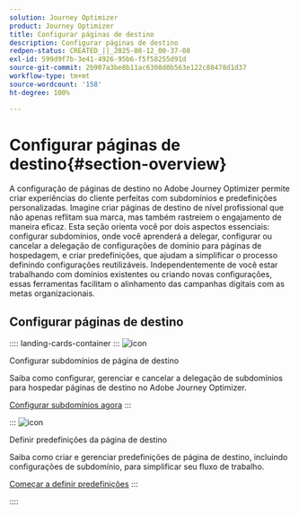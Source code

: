 ```yaml
---
solution: Journey Optimizer
product: Journey Optimizer
title: Configurar páginas de destino
description: Configurar páginas de destino
redpen-status: CREATED_||_2025-08-12_00-37-08
exl-id: 599d9f7b-3e41-4926-95b6-f5f58255d91d
source-git-commit: 2b907a3be8b11ac6308d0b563e122c88478d1d37
workflow-type: tm+mt
source-wordcount: '158'
ht-degree: 100%

---
```


# Configurar páginas de destino{#section-overview}

A configuração de páginas de destino no Adobe Journey Optimizer permite criar experiências do cliente perfeitas com subdomínios e predefinições personalizadas. Imagine criar páginas de destino de nível profissional que não apenas reflitam sua marca, mas também rastreiem o engajamento de maneira eficaz. Esta seção orienta você por dois aspectos essenciais: configurar subdomínios, onde você aprenderá a delegar, configurar ou cancelar a delegação de configurações de domínio para páginas de hospedagem, e criar predefinições, que ajudam a simplificar o processo definindo configurações reutilizáveis. Independentemente de você estar trabalhando com domínios existentes ou criando novas configurações, essas ferramentas facilitam o alinhamento das campanhas digitais com as metas organizacionais.

## Configurar páginas de destino

:::: landing-cards-container
:::
![icon](https://cdn.experienceleague.adobe.com/icons/gear.svg?lang=pt-BR)

Configurar subdomínios de página de destino

Saiba como configurar, gerenciar e cancelar a delegação de subdomínios para hospedar páginas de destino no Adobe Journey Optimizer.

[Configurar subdomínios agora](../using/landing-pages/lp-subdomains.md)
:::

:::
![icon](https://cdn.experienceleague.adobe.com/icons/list-check.svg?lang=pt-BR)

Definir predefinições da página de destino

Saiba como criar e gerenciar predefinições de página de destino, incluindo configurações de subdomínio, para simplificar seu fluxo de trabalho.

[Começar a definir predefinições](../using/landing-pages/lp-presets.md)
:::

::::
